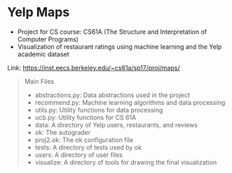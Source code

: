 # Yelp Maps

- Project for CS course: CS61A (The Structure and Interpretation of Computer Programs)
- Visualization of restaurant ratings using machine learning and the Yelp academic dataset

Link: https://inst.eecs.berkeley.edu/~cs61a/sp17/proj/maps/

> Main Files
> - abstractions.py: Data abstractions used in the project
> - recommend.py: Machine learning algorithms and data processing
> - utils.py: Utility functions for data processing
> - ucb.py: Utility functions for CS 61A
> - data: A directory of Yelp users, restaurants, and reviews
> - ok: The autograder
> - proj2.ok: The ok configuration file
> - tests: A directory of tests used by ok
> - users: A directory of user files
> - visualize: A directory of tools for drawing the final visualization
